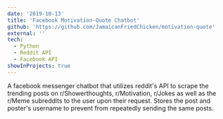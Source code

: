 ```yaml
---
date: '2019-10-13'
title: 'Facebook Motivation-Quote Chatbot'
github: 'https://github.com/JamaicanFriedChicken/motivation-quote'
external: ''
tech:
  - Python
  - Reddit API
  - Facebook API
showInProjects: true
---
```


A facebook messenger chatbot that utilizes reddit's API to scrape the trending posts on r/Showerthoughts, r/Motivation, r/Jokes as well as the r/Meme subreddits to the user upon their request. Stores the post and poster's username to prevent from repeatedly sending the same posts.
